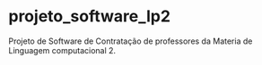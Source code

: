# projeto_software_lp2
Projeto de Software de Contratação de professores da Materia de Linguagem computacional 2.
